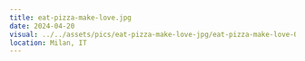 ```yaml
---
title: eat-pizza-make-love.jpg
date: 2024-04-20
visual: ../../assets/pics/eat-pizza-make-love-jpg/eat-pizza-make-love-07a218b28f.jpg
location: Milan, IT
---
```

